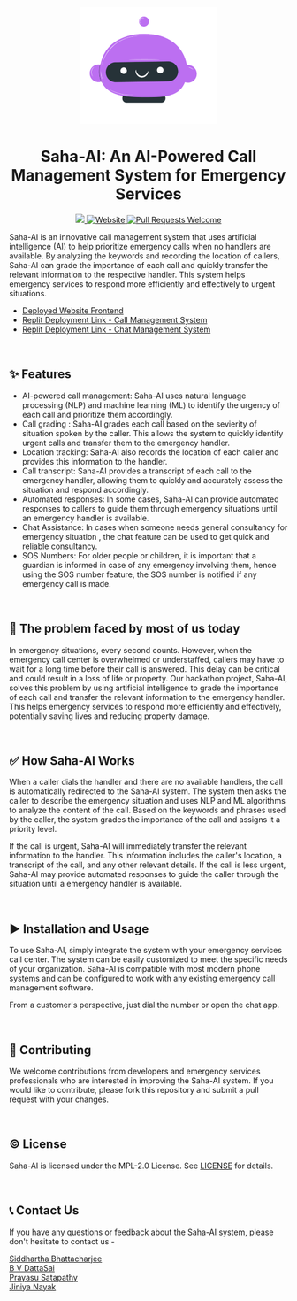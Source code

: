 <p align="center">
  <a href="https://team-allies-gen-ai-rush2023-tl7z.vercel.app/">
    <img alt = "Saha-AI Logo" src = "./res/vector-logo-s2.png">
  </a>
</p>
<h1 align="center" >Saha-AI: An AI-Powered Call Management System for Emergency Services</h1>
<p align="center">
  <a href="LICENSE.txt">
  <img src="https://img.shields.io/badge/license-MPL 2.0-blue.svg">
  </a>
  <a href="https://team-allies-gen-ai-rush2023-tl7z.vercel.app/">
    <img alt="Website" src="https://img.shields.io/badge/-website-blue">
  </a>
  <a href="http://makeapullrequest.com">
    <img alt="Pull Requests Welcome" src="https://img.shields.io/badge/PRs-welcome-brightgreen.svg?style=flat">
  </a>
  
</p>
Saha-AI is an innovative call management system that uses artificial intelligence (AI) to help prioritize emergency calls when no handlers are available. By analyzing the keywords and recording the location of callers, Saha-AI can grade the importance of each call and quickly transfer the relevant information to the respective handler. This system helps emergency services to respond more efficiently and effectively to urgent situations.

<br>

- <a href="https://team-allies-gen-ai-rush2023-tl7z.vercel.app/">Deployed Website Frontend</a>    
- <a href="https://replit.com/@WebxSpark/GracefulShabbyMathematics"> Replit Deployment Link - Call Management System </a>
- <a href="https://replit.com/@WebxSpark/chatbot"> Replit Deployment Link - Chat Management System </a>

<br>

## ✨ Features

- AI-powered call management: Saha-AI uses natural language processing (NLP) and machine learning (ML) to identify the urgency of each call and prioritize them accordingly.
- Call grading : Saha-AI grades each call based on the sevierity of situation spoken by the caller. This allows the system to quickly identify urgent calls and transfer them to the emergency handler.
- Location tracking: Saha-AI also records the location of each caller and provides this information to the handler.
- Call transcript: Saha-AI provides a transcript of each call to the emergency handler, allowing them to quickly and accurately assess the situation and respond accordingly.
- Automated responses: In some cases, Saha-AI can provide automated responses to callers to guide them through emergency situations until an emergency handler is available.
- Chat Assistance: In cases when someone needs general consultancy for emergency situation , the chat feature can be used to get quick and reliable consultancy.
- SOS Numbers: For older people or children, it is important that a guardian is informed in case of any emergency involving them, hence using the SOS number feature, the SOS number is notified if any emergency call is made.

<br>

## 🤔 The problem faced by most of us today

In emergency situations, every second counts. However, when the emergency call center is overwhelmed or understaffed, callers may have to wait for a long time before their call is answered. This delay can be critical and could result in a loss of life or property. Our hackathon project, Saha-AI, solves this problem by using artificial intelligence to grade the importance of each call and transfer the relevant information to the emergency handler. This helps emergency services to respond more efficiently and effectively, potentially saving lives and reducing property damage.

<br>

## ✅ How Saha-AI Works

When a caller dials the handler and there are no available handlers, the call is automatically redirected to the Saha-AI system. The system then asks the caller to describe the emergency situation and uses NLP and ML algorithms to analyze the content of the call. Based on the keywords and phrases used by the caller, the system grades the importance of the call and assigns it a priority level.

If the call is urgent, Saha-AI will immediately transfer the relevant information to the handler. This information includes the caller's location, a transcript of the call, and any other relevant details. If the call is less urgent, Saha-AI may provide automated responses to guide the caller through the situation until a emergency handler is available.

<br>

## ▶️ Installation and Usage
To use Saha-AI, simply integrate the system with your emergency services call center. The system can be easily customized to meet the specific needs of your organization. Saha-AI is compatible with most modern phone systems and can be configured to work with any existing emergency call management software.

From a customer's perspective, just dial the number or open the chat app.

<br>

## 🌱 Contributing
We welcome contributions from developers and emergency services professionals who are interested in improving the Saha-AI system. If you would like to contribute, please fork this repository and submit a pull request with your changes.

<br>

## ©️ License
Saha-AI is licensed under the MPL-2.0 License. See <a href="LICENSE.txt">LICENSE</a> for details.

<br>

## 📞 Contact Us
If you have any questions or feedback about the Saha-AI system, please don't hesitate to contact us - 
<br>


<a href="https://linktr.ee/SiddharthaBhattacharjee"> Siddhartha Bhattacharjee </a> <br>
<a href="https://www.linkedin.com/in/bhupalam-venkata-datta-sai-9408371b5/"> B V DattaSai </a> <br>
<a href="https://linktr.ee/prayasu"> Prayasu Satapathy </a> <br>
<a href="https://www.linkedin.com/in/jinia-nayak-460162229/"> Jiniya Nayak </a> <br>





